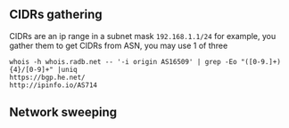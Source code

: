 ## CIDRs gathering
CIDRs are an ip range in a subnet mask `192.168.1.1/24` for example, you gather them 
to get CIDRs from ASN, you may use 1 of three
```
whois -h whois.radb.net -- '-i origin AS16509' | grep -Eo "([0-9.]+){4}/[0-9]+" |uniq
https://bgp.he.net/ 
http://ipinfo.io/AS714
```


## Network sweeping